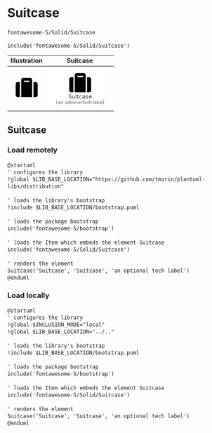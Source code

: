 # Suitcase


```text
fontawesome-5/Solid/Suitcase
```

```text
include('fontawesome-5/Solid/Suitcase')
```



| Illustration | Suitcase |
| :---: | :---: |
| ![illustration for Illustration](../../fontawesome-5/Solid/Suitcase.png) | ![illustration for Suitcase](../../fontawesome-5/Solid/Suitcase.Local.png) |




## Suitcase

### Load remotely
```plantuml
@startuml
' configures the library
!global $LIB_BASE_LOCATION="https://github.com/tmorin/plantuml-libs/distribution"

' loads the library's bootstrap
!include $LIB_BASE_LOCATION/bootstrap.puml

' loads the package bootstrap
include('fontawesome-5/bootstrap')

' loads the Item which embeds the element Suitcase
include('fontawesome-5/Solid/Suitcase')

' renders the element
Suitcase('Suitcase', 'Suitcase', 'an optional tech label')
@enduml
```

### Load locally
```plantuml
@startuml
' configures the library
!global $INCLUSION_MODE="local"
!global $LIB_BASE_LOCATION="../.."

' loads the library's bootstrap
!include $LIB_BASE_LOCATION/bootstrap.puml

' loads the package bootstrap
include('fontawesome-5/bootstrap')

' loads the Item which embeds the element Suitcase
include('fontawesome-5/Solid/Suitcase')

' renders the element
Suitcase('Suitcase', 'Suitcase', 'an optional tech label')
@enduml
```

